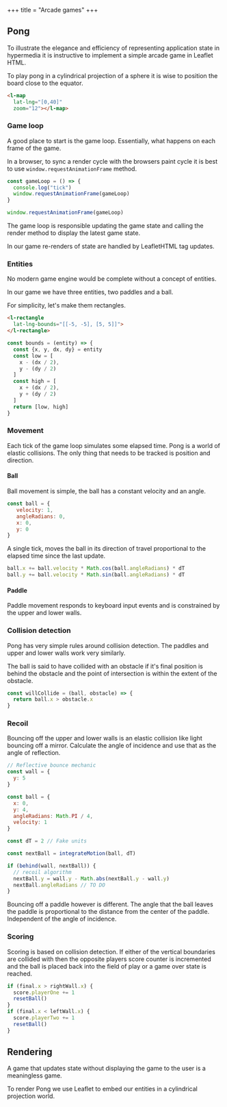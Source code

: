 +++
title = "Arcade games"
+++

## Pong

To illustrate the elegance and efficiency of representing application state in hypermedia it is instructive to implement a simple arcade game in Leaflet HTML.

To play pong in a cylindrical projection of a sphere it is wise to position the board close to the equator.

```html
<l-map
  lat-lng="[0,40]"
  zoom="12"></l-map>
```

<l-map center="[0, 0]" zoom="6">
  <l-tile-layer
    url-template="https://{s}.basemaps.cartocdn.com/rastertiles/voyager/{z}/{x}/{y}{r}.png"
  ></l-tile-layer>
  <l-rectangle id="ball" lat-lng-bounds="[[0,0],[0.1,0.1]]" weight="1" fill-opacity="1" color="#f44708">
  </l-rectangle>
  <l-rectangle id="paddle-1" lat-lng-bounds="[[-0.5,-5], [0.5,-4.9]]" weight="1"></l-rectangle>
  <l-rectangle id="paddle-2" lat-lng-bounds="[[-0.5,5], [0.5,4.9]]" weight="1"></l-rectangle>
  <l-polyline lat-lngs="[[2,-5],[2,5]]" weight="1" color="cadetblue">
  </l-polyline>
  <l-polyline lat-lngs="[[-2,-5],[-2,5]]" weight="1" color="cadetblue">
  </l-polyline>
  <l-polyline lat-lngs="[[-2,0],[2,0]]" weight="1" color="cadetblue">
  </l-polyline>
</l-map>

<script>
  const MAX_ANGLE = (55 / 180) * Math.PI
  let ball = {
    x: 0,
    y: 0,
    dx: 0.125,
    dy: 0.125,
    velocity: -0.0675,
    angleRadians: Math.PI / 6,
    el: document.getElementById("ball")
  }

  let paddleOne = {
    x: -5,
    y: -0.7,
    dx: 0.1,
    dy: 1,
    el: document.getElementById("paddle-1"),
    velocity: 0,
    angleRadians: -1 * Math.PI / 2,
  }
  let paddleTwo = {
    x: 5 - 0.05,
    y: 1.2,
    dx: 0.1,
    dy: 1,
    el: document.getElementById("paddle-2")
  }

  const extent = (entity) => {
    const { x, y, dx, dy } = entity
    const low = [y - (dy / 2.0), x - (dx / 2.0)]
    const high = [y + (dy / 2.0), x + (dx / 2.0)]
    return [low, high]
  }

  const integrate = (entity) => {
    const y = entity.y + entity.velocity * Math.sin(entity.angleRadians)
    const x = entity.x + entity.velocity * Math.cos(entity.angleRadians)
    return {...entity, x, y}
  }

  const render = (entity) => {
    entity.el.setAttribute("lat-lng-bounds", JSON.stringify(extent(entity)))
  }

  const upperExtent = (entity) => entity.y + (entity.dy / 2)
  const lowerExtent = (entity) => entity.y - (entity.dy / 2)
  const rightFace = (entity) => entity.x + (entity.dx / 2)
  const leftFace = (entity) => entity.x - (entity.dx / 2)

  const collideOne = (ball, paddle) => {
    return (leftFace(ball) < rightFace(paddle)) && inside(ball, paddle)
  }
  const collideTwo = (ball, paddle) => {
    return (rightFace(ball) > leftFace(paddle)) && inside(ball, paddle)
  }

  const inside = (ball, paddle) => {
    return (ball.y < upperExtent(paddle)) && (ball.y > lowerExtent(paddle))
  }

  const gameLoop = () => {
    let nextBall = integrate(ball)
    if ((upperExtent(nextBall) > 2) || (lowerExtent(nextBall) < -2)) {
      nextBall.angleRadians *= -1
    }
    if ((rightFace(nextBall) > leftFace(paddleTwo)) || (leftFace(nextBall) < rightFace(paddleOne))) {
      nextBall.velocity *= -1
    }

    // Paddle collision dynamics
    if (collideOne(nextBall, paddleOne)) {
      const dy = 2 * (nextBall.y - paddleOne.y) / paddleOne.dy
      nextBall.angleRadians = MAX_ANGLE * dy
      nextBall.x = paddleOne.x + Math.abs(paddleOne.x - ball.x)
    } else if (collideTwo(nextBall, paddleTwo)) {
      const dy = 2 * (nextBall.y - paddleTwo.y) / paddleTwo.dy
      nextBall.angleRadians = -1 * MAX_ANGLE * dy
      nextBall.x = paddleTwo.x - Math.abs(paddleTwo.x - nextBall.x)
    } else if ((rightFace(nextBall) > leftFace(paddleTwo)) || (leftFace(nextBall) < rightFace(paddleOne))) {
      nextBall.angleRadians *= -1
    }

    ball = nextBall

    // Paddle motion
    nextPaddleOne = integrate(paddleOne)
    if ((upperExtent(nextPaddleOne) < 2) && (lowerExtent(nextPaddleOne) > -2)) {
      paddleOne = nextPaddleOne
    }

    render(ball)
    render(paddleOne)
    render(paddleTwo)
    window.requestAnimationFrame(gameLoop)
  }
  // Keyboard
  window.addEventListener("keydown", (ev) => {
    if (ev.key === "j") {
      paddleOne.velocity = 0.04
    } else if (ev.key === "k") {
      paddleOne.velocity = -0.04
    }
  })
  window.addEventListener("keyup", (ev) => {
    paddleOne.velocity = 0
  })

  // Start game loop
  window.requestAnimationFrame(gameLoop)
</script>

### Game loop

A good place to start is the game loop. Essentially, what happens on each frame of the game. 

In a browser, to sync a render cycle with the browsers paint cycle it is best to use `window.requestAnimationFrame` method.

```js
const gameLoop = () => {
  console.log("tick")
  window.requestAnimationFrame(gameLoop)
}

window.requestAnimationFrame(gameLoop)
```

The game loop is responsible updating the game state and calling the render method to display the latest game state.

In our game re-renders of state are handled by LeafletHTML tag updates.

### Entities

No modern game engine would be complete without a concept of entities.

In our game we have three entities, two paddles and a ball.

For simplicity, let's make them rectangles.

```html
<l-rectangle
  lat-lng-bounds="[[-5, -5], [5, 5]]">
</l-rectangle>
```

```js
const bounds = (entity) => {
  const {x, y, dx, dy} = entity
  const low = [
    x - (dx / 2),
    y - (dy / 2)
  ]
  const high = [
    x + (dx / 2),
    y + (dy / 2)
  ]
  return [low, high]
}
```

### Movement

Each tick of the game loop simulates some elapsed time. Pong is a world of elastic collisions. The only thing that needs to be tracked is position and direction.

#### Ball

Ball movement is simple, the ball has a constant velocity and an angle. 

```js
const ball = {
   velocity: 1,
   angleRadians: 0,
   x: 0,
   y: 0
}
```

A single tick, moves the ball in its direction of travel proportional to the elapsed time since the last update. 

```js
ball.x += ball.velocity * Math.cos(ball.angleRadians) * dT
ball.y += ball.velocity * Math.sin(ball.angleRadians) * dT
```

#### Paddle

Paddle movement responds to keyboard input events and is constrained by the upper and lower walls.

### Collision detection

Pong has very simple rules around collision detection. The paddles and upper and lower walls work very similarly. 

The ball is said to have collided with an obstacle if it's final position is behind the obstacle and the point of intersection is within the extent of the obstacle.

```js
const willCollide = (ball, obstacle) => {
  return ball.x > obstacle.x
}
```

### Recoil

Bouncing off the upper and lower walls is an elastic collision like light bouncing off a mirror. Calculate the angle of incidence and use that as the angle of reflection.

```js
// Reflective bounce mechanic
const wall = {
  y: 5
}

const ball = {
  x: 0,
  y: 4,
  angleRadians: Math.PI / 4,
  velocity: 1
}

const dT = 2 // Fake units

const nextBall = integrateMotion(ball, dT)

if (behind(wall, nextBall)) {
  // recoil algorithm
  nextBall.y = wall.y - Math.abs(nextBall.y - wall.y)
  nextBall.angleRadians // TO DO
}
```

Bouncing off a paddle however is different. The angle that the ball leaves the paddle is proportional to the distance from the center of the paddle. Independent of the angle of incidence.

### Scoring

Scoring is based on collision detection.
If either of the vertical boundaries are collided with then the opposite players score counter is incremented and the ball is placed back into the field of play or a game over state is reached.

```js
if (final.x > rightWall.x) {
  score.playerOne += 1
  resetBall()
}
if (final.x < leftWall.x) {
  score.playerTwo += 1
  resetBall()
}
```

## Rendering

A game that updates state without displaying the game to the user is a meaningless game. 

To render Pong we use Leaflet to embed our entities in a cylindrical projection world. 
